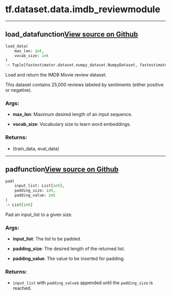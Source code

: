 # tf.dataset.data.imdb_review<span class="tag">module</span>

---

## load_data<span class="tag">function</span><a class="sourcelink" href=https://github.com/fastestimator/fastestimator/blob/r1.0/fastestimator/dataset/data/imdb_review.py/#L37-L56>View source on Github</a>
```python
load_data(
	max_len: int,
	vocab_size: int
)
-> Tuple[fastestimator.dataset.numpy_dataset.NumpyDataset, fastestimator.dataset.numpy_dataset.NumpyDataset]
```
Load and return the IMDB Movie review dataset.

This dataset contains 25,000 reviews labeled by sentiments (either positive or negative).


<h3>Args:</h3>


* **max_len**: Maximum desired length of an input sequence.

* **vocab_size**: Vocabulary size to learn word embeddings. 

<h3>Returns:</h3>

<ul class="return-block"><li>    (train_data, eval_data)</li></ul>

---

## pad<span class="tag">function</span><a class="sourcelink" href=https://github.com/fastestimator/fastestimator/blob/r1.0/fastestimator/dataset/data/imdb_review.py/#L23-L34>View source on Github</a>
```python
pad(
	input_list: List[int],
	padding_size: int,
	padding_value: int
)
-> List[int]
```
Pad an input_list to a given size.


<h3>Args:</h3>


* **input_list**: The list to be padded.

* **padding_size**: The desired length of the returned list.

* **padding_value**: The value to be inserted for padding. 

<h3>Returns:</h3>

<ul class="return-block"><li>    <code>input_list</code> with <code>padding_value</code>s appended until the <code>padding_size</code> is reached.</li></ul>

